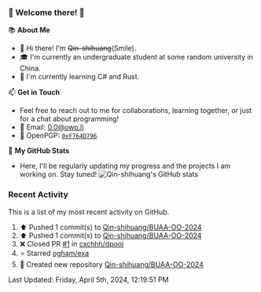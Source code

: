 ### 🌟 Welcome there! 🌟

📚 **About Me**
- 👋 Hi there! I'm ~~Qin-shihuang~~(Smile).
- 🎓 I'm currently an undergraduate student at some random university in China.
- 🌱 I'm currently learning C# and Rust.

📫 **Get in Touch**
- Feel free to reach out to me for collaborations, learning together, or just for a chat about programming!
- 📩 Email: 0.0@owo.li
- 🔑 OpenPGP: [`0xF764D796`](https://keys.openpgp.org/vks/v1/by-fingerprint/99D5AF94A1585E16E14895EFBF6C0BF4F764D796)


📝 **My GitHub Stats**
- Here, I'll be regularly updating my progress and the projects I am working on. Stay tuned!
![Qin-shihuang's GitHub stats](https://github-readme-stats.vercel.app/api?username=Qin-shihuang&show_icons=true)

### Recent Activity

This is a list of my most recent activity on GitHub.

<!--RECENT_ACTIVITY:start-->
1. ⬆️ Pushed 1 commit(s) to [Qin-shihuang/BUAA-OO-2024](https://github.com/Qin-shihuang/BUAA-OO-2024)<br>
2. ⬆️ Pushed 1 commit(s) to [Qin-shihuang/BUAA-OO-2024](https://github.com/Qin-shihuang/BUAA-OO-2024)<br>
3. ❌ Closed PR [#1](https://github.com/cxchhh/dpooj/pull/1) in [cxchhh/dpooj](https://github.com/cxchhh/dpooj)<br>
4. ⭐ Starred [ogham/exa](https://github.com/ogham/exa)<br>
5. 📔 Created new repository [Qin-shihuang/BUAA-OO-2024](https://github.com/Qin-shihuang/BUAA-OO-2024)<br>
<!--RECENT_ACTIVITY:end-->

<!--RECENT_ACTIVITY:last_update-->
Last Updated: Friday, April 5th, 2024, 12:19:51 PM
<!--RECENT_ACTIVITY:last_update_end-->
